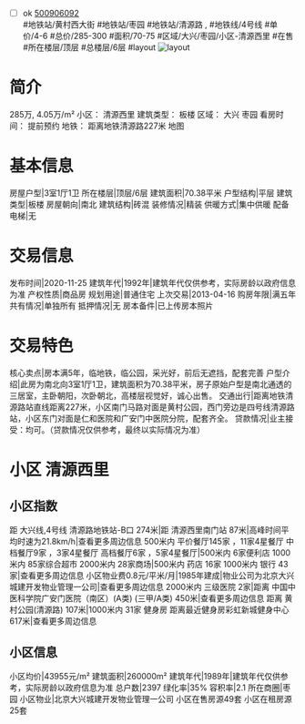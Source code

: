 - [ ] ok [500906092](https://bj.5i5j.com/ershoufang/500906092.html)  
 #地铁站/黄村西大街 #地铁站/枣园 #地铁站/清源路 ,  #地铁线/4号线
#单价/4-6 #总价/285-300 #面积/70-75   #区域/大兴/枣园/小区-清源西里 #在售 #所在楼层/顶层 #总楼层/6层 #layout 
![layout](http://image2a.5i5j.com/scm/HOUSE_CUSTOMER/64ed3913d81746e1ac74610d563899a2.jpg_P5.jpg) 
# 简介 
 285万,  4.05万/m² 
小区： 清源西里
建筑类型： 板楼
区域： 大兴 枣园
看房时间： 提前预约
地铁： 距离地铁清源路227米 地图
# 基本信息 
 房屋户型|3室1厅1卫
所在楼层|顶层/6层
建筑面积|70.38平米
户型结构|平层
建筑类型|板楼
房屋朝向|南北
建筑结构|砖混
装修情况|精装
供暖方式|集中供暖
配备电梯|无
# 交易信息 
 发布时间|2020-11-25
建筑年代|1992年|建筑年代仅供参考，实际房龄以政府信息为准
产权性质|商品房
规划用途|普通住宅
上次交易|2013-04-16
购房年限|满五年
共有情况|单独所有
抵押情况|无
房本备件|已上传房本照片
# 交易特色 
 核心卖点|房本满5年，临地铁，临公园，采光好，前后无遮挡，配套完善
户型介绍|此房为南北向3室1厅1卫，建筑面积为70.38平米，房子原始户型是南北通透的三居室，主卧朝阳，次卧朝北，高楼层视觉好，诚心出售。
交通出行|距离地铁清源路站直线距离227米，小区南门马路对面是黄村公园，西门旁边是四号线清源路站，小区东门对面是仁和医院和广安门中医院分院，配套齐全。
贷款情况|业主接受：均可。（贷款情况仅供参考，最终以实际情况为准）
# 小区 清源西里
## 小区指数 
 距 大兴线,4号线 清源路地铁站-B口 274米|距 清源西里南门站 87米|高峰时间平均时速为21.8km/h|查看更多周边信息
500米内 平价餐厅145家 ，11家4星餐厅
中档餐厅9家 ，3家4星餐厅
高档餐厅6家 ，5家4星餐厅|500米内 6家便利店
1000米内 85家综合超市
2000米内 28家商场|500米内 药店 16家
1000米内 银行 43家|查看更多周边信息
小区物业费0.8元/平米/月|1985年建成|物业公司为北京大兴城建开发物业管理一公司|查看更多周边信息
2000米内 三级医院 2家|距离 中国中医科学院广安门医院（南区）(A类) (三甲/A类) 450米|查看更多周边信息
距离 黄村公园(清源路) 107米|1000米内 31家 健身房
距离最近健身房彩虹新城健身中心 617米|查看更多周边信息
## 小区信息 
 小区均价|43955元/m²
建筑面积|260000m²
建筑年代|1989年|建筑年代仅供参考，实际房龄以政府信息为准
总户数|2397
绿化率|35%
容积率|2.1
所在商圈|枣园
小区物业|北京大兴城建开发物业管理一公司
小区在售房源49套
小区在租房源25套
